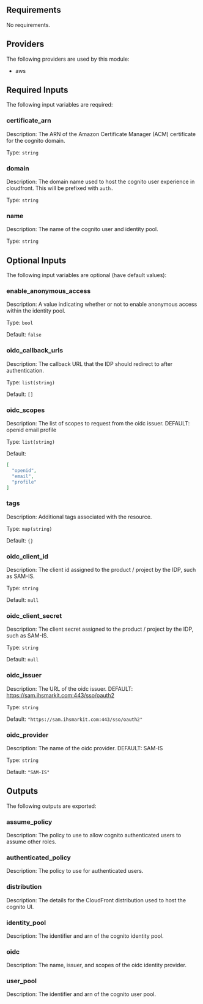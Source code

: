 ## Requirements

No requirements.

## Providers

The following providers are used by this module:

- aws

## Required Inputs

The following input variables are required:

### certificate\_arn

Description: The ARN of the Amazon Certificate Manager (ACM) certificate for the cognito domain.

Type: `string`

### domain

Description: The domain name used to host the cognito user experience in cloudfront. This will be prefixed with `auth.`

Type: `string`

### name

Description: The name of the cognito user and identity pool.

Type: `string`

## Optional Inputs

The following input variables are optional (have default values):

### enable\_anonymous\_access

Description: A value indicating whether or not to enable anonymous access within the identity pool.

Type: `bool`

Default: `false`

### oidc\_callback\_urls

Description: The callback URL that the IDP should redirect to after authentication.

Type: `list(string)`

Default: `[]`

### oidc\_scopes

Description: The list of scopes to request from the oidc issuer. DEFAULT: openid email profile

Type: `list(string)`

Default:

```json
[
  "openid",
  "email",
  "profile"
]
```

### tags

Description: Additional tags associated with the resource.

Type: `map(string)`

Default: `{}`

### oidc\_client\_id

Description: The client id assigned to the product / project by the IDP, such as SAM-IS.

Type: `string`

Default: `null`

### oidc\_client\_secret

Description: The client secret assigned to the product / project by the IDP, such as SAM-IS.

Type: `string`

Default: `null`

### oidc\_issuer

Description: The URL of the oidc issuer. DEFAULT: https://sam.ihsmarkit.com:443/sso/oauth2

Type: `string`

Default: `"https://sam.ihsmarkit.com:443/sso/oauth2"`

### oidc\_provider

Description: The name of the oidc provider. DEFAULT: SAM-IS

Type: `string`

Default: `"SAM-IS"`

## Outputs

The following outputs are exported:

### assume\_policy

Description: The policy to use to allow cognito authenticated users to assume other roles.

### authenticated\_policy

Description: The policy to use for authenticated users.

### distribution

Description: The details for the CloudFront distribution used to host the cognito UI.

### identity\_pool

Description: The identifier and arn of the cognito identity pool.

### oidc

Description: The name, issuer, and scopes of the oidc identity provider.

### user\_pool

Description: The identifier and arn of the cognito user pool.

